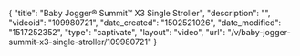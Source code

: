 {
    "title": "Baby Jogger&reg; Summit&trade; X3 Single Stroller",
    "description": "",
    "videoid": "109980721",
    "date_created": "1502521026",
    "date_modified": "1517252352",
    "type": "captivate",
    "layout": "video",
    "url": "\/v\/baby-jogger-summit-x3-single-stroller\/109980721"
}